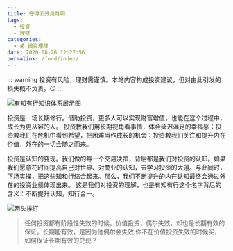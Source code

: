 ```yaml
---
title: 守得云开见月明
tags: 
  - 投资
  - 理财
categories: 
  - 💰 投资理财
date: 2020-08-26 12:27:56
permalink: /fund/index/
---
```

::: warning
投资有风险，理财需谨慎。本站内容构成投资建议，但对由此引发的损失概不负责。😏
:::

![有知有行知识体系展示图](https://i.loli.net/2020/12/16/7Y4mDiB8ALrHRG1.png)

投资是一场长期修行。借助投资，更多人可以实现财富增值，也能在这个过程中，成长为更从容的人。 投资教我们用长期视角看事情，体会延迟满足的幸福感；投资教我们在危机中看到希望，把困难当作成长的机会；投资教我们关注和提升内在价值，外在的一切会随之而来。

投资是认知的变现。我们做的每一个交易决策，背后都是我们对投资的认知。如果我们愿意花时间提高自己对世界、对商业的认知，去学习投资的大道。与此同时，下场实操，把这些知和行结合起来。那么，我们不断提升的内在认知最终会通过外在的投资业绩体现出来。 这是我们对投资的理解，也是有知有行这个名字背后的含义：不断提升认知，知行合一。

![两头挨打](https://i.loli.net/2021/09/30/eGXkS5pEmoItdMn.gif)

> 任何投资都有阶段性失效的时候。价值投资，偶尔失效，却也是长期有效的保证。长期能有效，是因为他偶尔会失效.你不在价值投资失效的时候买，如何保证长期有效的兑现？